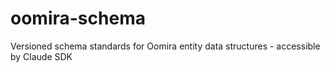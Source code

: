 # oomira-schema
Versioned schema standards for Oomira entity data structures - accessible by Claude SDK
